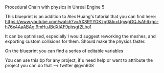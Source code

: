 Procedural Chain with physics in Unreal Engine 5

This blueprint is an addition to Alex Huang's tutorial that you can find here:
https://www.youtube.com/watch?v=AX8RYYOKzg0&lc=UgwgGQJsAh6xgc-h76x4AaABAg.9mHuJBdXIAF9phsgf2Lho1

It can be optimised, especially I would suggest reworking the meshes, and exporting custom collisions for them. Should make the physics faster.

On the blueprint you can find a series of editable variables

You can use this bp for any project, if u need help or want to attribute the project you can do that --> twitter @gvn908
